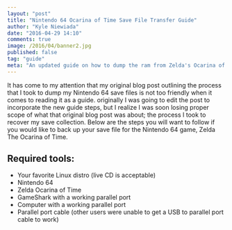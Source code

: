 ```yaml
---
layout: "post"
title: "Nintendo 64 Ocarina of Time Save File Transfer Guide"
author: "Kyle Niewiada"
date: "2016-04-29 14:10"
comments: true
image: /2016/04/banner2.jpg
published: false
tag: "guide"
meta: "An updated guide on how to dump the ram from Zelda's Ocarina of Time on the Nintendo 64 and create a usable save file to play with on emulators."
---
```


It has come to my attention that my original blog post outlining the process that I took to dump my Nintendo 64 save files is not too friendly when it comes to reading it as a guide.  originally I was going to edit the post to incorporate the new guide steps, but I realize I was soon losing proper scope of what that original blog post was about; the process I took to recover my save collection. Below are the steps you will want to follow if you would like to back up your save file for the Nintendo 64 game, Zelda The Ocarina of Time.

## Required tools:

- Your favorite Linux distro (live CD is acceptable)
- Nintendo 64
- Zelda Ocarina of Time
- GameShark with a working parallel port
- Computer with a working parallel port
- Parallel port cable (other users were unable to get a USB to parallel port cable to work)
